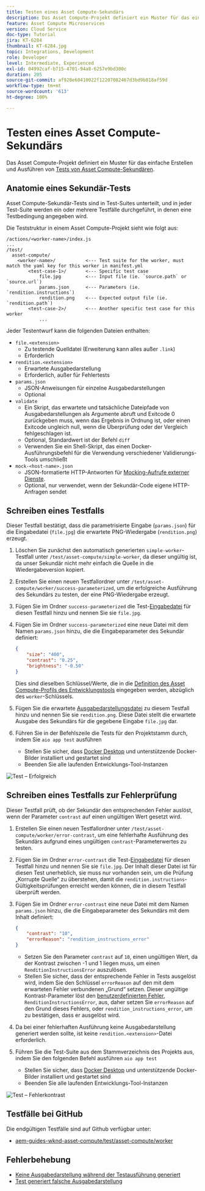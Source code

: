 ```yaml
---
title: Testen eines Asset Compute-Sekundärs
description: Das Asset Compute-Projekt definiert ein Muster für das einfache Erstellen und Ausführen von Tests von Asset Compute-Sekundären.
feature: Asset Compute Microservices
version: Cloud Service
doc-type: Tutorial
jira: KT-6284
thumbnail: KT-6284.jpg
topic: Integrations, Development
role: Developer
level: Intermediate, Experienced
exl-id: 04992caf-b715-4701-94a8-6257e9bd300c
duration: 205
source-git-commit: af928e60410022f12207082467d3bd9b818af59d
workflow-type: tm+mt
source-wordcount: '613'
ht-degree: 100%

---
```


# Testen eines Asset Compute-Sekundärs

Das Asset Compute-Projekt definiert ein Muster für das einfache Erstellen und Ausführen von [Tests von Asset Compute-Sekundären](https://experienceleague.adobe.com/docs/asset-compute/using/extend/test-custom-application.html?lang=de).

## Anatomie eines Sekundär-Tests

Asset Compute-Sekundär-Tests sind in Test-Suites unterteilt, und in jeder Test-Suite werden ein oder mehrere Testfälle durchgeführt, in denen eine Testbedingung angegeben wird.

Die Teststruktur in einem Asset Compute-Projekt sieht wie folgt aus:

```
/actions/<worker-name>/index.js
...
/test/
  asset-compute/
    <worker-name>/           <--- Test suite for the worker, must match the yaml key for this worker in manifest.yml
        <test-case-1>/       <--- Specific test case 
            file.jpg         <--- Input file (ie. `source.path` or `source.url`)
            params.json      <--- Parameters (ie. `rendition.instructions`)
            rendition.png    <--- Expected output file (ie. `rendition.path`)
        <test-case-2>/       <--- Another specific test case for this worker
            ...
```

Jeder Testentwurf kann die folgenden Dateien enthalten:

+ `file.<extension>`
   + Zu testende Quelldatei (Erweiterung kann alles außer `.link`)
   + Erforderlich
+ `rendition.<extension>`
   + Erwartete Ausgabedarstellung
   + Erforderlich, außer für Fehlertests
+ `params.json`
   + JSON-Anweisungen für einzelne Ausgabedarstellungen
   + Optional
+ `validate`
   + Ein Skript, das erwartete und tatsächliche Dateipfade von Ausgabedarstellungen als Argumente abruft und Exitcode 0 zurückgeben muss, wenn das Ergebnis in Ordnung ist, oder einen Exitcode ungleich null, wenn die Überprüfung oder der Vergleich fehlgeschlagen ist.
   + Optional, Standardwert ist der Befehl `diff`
   + Verwenden Sie ein Shell-Skript, das einen Docker-Ausführungsbefehl für die Verwendung verschiedener Validierungs-Tools umschließt
+ `mock-<host-name>.json`
   + JSON-formatierte HTTP-Antworten für [Mocking-Aufrufe externer Dienste](https://www.mock-server.com/mock_server/creating_expectations.html).
   + Optional, nur verwendet, wenn der Sekundär-Code eigene HTTP-Anfragen sendet

## Schreiben eines Testfalls

Dieser Testfall bestätigt, dass die parametrisierte Eingabe (`params.json`) für die Eingabedatei (`file.jpg`) die erwartete PNG-Wiedergabe (`rendition.png`) erzeugt.

1. Löschen Sie zunächst den automatisch generierten `simple-worker`-Testfall unter `/test/asset-compute/simple-worker`, da dieser ungültig ist, da unser Sekundär nicht mehr einfach die Quelle in die Wiedergabeversion kopiert.
1. Erstellen Sie einen neuen Testfallordner unter `/test/asset-compute/worker/success-parameterized`, um die erfolgreiche Ausführung des Sekundärs zu testen, der eine PNG-Wiedergabe erzeugt.
1. Fügen Sie im Ordner `success-parameterized` die Test-[Eingabedatei](./assets/test/success-parameterized/file.jpg) für diesen Testfall hinzu und nennen Sie sie `file.jpg`.
1. Fügen Sie im Ordner `success-parameterized` eine neue Datei mit dem Namen `params.json` hinzu, die die Eingabeparameter des Sekundär definiert:

   ```json
   { 
       "size": "400",
       "contrast": "0.25",
       "brightness": "-0.50"
   }
   ```

   Dies sind dieselben Schlüssel/Werte, die in die [Definition des Asset Compute-Profils des Entwicklungstools](../develop/development-tool.md) eingegeben werden, abzüglich des `worker`-Schlüssels.

1. Fügen Sie die erwartete [Ausgabedarstellungsdatei](./assets/test/success-parameterized/rendition.png) zu diesem Testfall hinzu und nennen Sie sie `rendition.png`. Diese Datei stellt die erwartete Ausgabe des Sekundärs für die gegebene Eingabe `file.jpg` dar.
1. Führen Sie in der Befehlszeile die Tests für den Projektstamm durch, indem Sie `aio app test` ausführen
   + Stellen Sie sicher, dass [Docker Desktop](../set-up/development-environment.md#docker) und unterstützende Docker-Bilder installiert und gestartet sind
   + Beenden Sie alle laufenden Entwicklungs-Tool-Instanzen

![Test – Erfolgreich](./assets/test/success-parameterized/result.png)

## Schreiben eines Testfalls zur Fehlerprüfung

Dieser Testfall prüft, ob der Sekundär den entsprechenden Fehler auslöst, wenn der Parameter `contrast` auf einen ungültigen Wert gesetzt wird.

1. Erstellen Sie einen neuen Testfallordner unter `/test/asset-compute/worker/error-contrast`, um eine fehlerhafte Ausführung des Sekundärs aufgrund eines ungültigen `contrast`-Parameterwertes zu testen.
1. Fügen Sie im Ordner `error-contrast` die Test-[Eingabedatei](./assets/test/error-contrast/file.jpg) für diesen Testfall hinzu und nennen Sie sie `file.jpg`. Der Inhalt dieser Datei ist für diesen Test unerheblich, sie muss nur vorhanden sein, um die Prüfung „Korrupte Quelle“ zu überstehen, damit die `rendition.instructions`-Gültigkeitsprüfungen erreicht werden können, die in diesem Testfall überprüft werden.
1. Fügen Sie im Ordner `error-contrast` eine neue Datei mit dem Namen `params.json` hinzu, die die Eingabeparameter des Sekundärs mit dem Inhalt definiert:

   ```json
   {
       "contrast": "10",
       "errorReason": "rendition_instructions_error"
   }
   ```

   + Setzen Sie den Parameter `contrast` auf `10`, einen ungültigen Wert, da der Kontrast zwischen -1 und 1 liegen muss, um einen `RenditionInstructionsError` auszulösen.
   + Stellen Sie sicher, dass der entsprechende Fehler in Tests ausgelöst wird, indem Sie den Schlüssel `errorReason` auf den mit dem erwarteten Fehler verbundenen „Grund“ setzen. Dieser ungültige Kontrast-Parameter löst den [benutzerdefinierten Fehler](../develop/worker.md#errors), `RenditionInstructionsError`, aus, daher setzen Sie `errorReason` auf den Grund dieses Fehlers, oder `rendition_instructions_error`, um zu bestätigen, dass er ausgelöst wird.

1. Da bei einer fehlerhaften Ausführung keine Ausgabedarstellung generiert werden sollte, ist keine `rendition.<extension>`-Datei erforderlich.
1. Führen Sie die Test-Suite aus dem Stammverzeichnis des Projekts aus, indem Sie den folgenden Befehl ausführen `aio app test`
   + Stellen Sie sicher, dass [Docker Desktop](../set-up/development-environment.md#docker) und unterstützende Docker-Bilder installiert und gestartet sind
   + Beenden Sie alle laufenden Entwicklungs-Tool-Instanzen

![Test – Fehlerkontrast](./assets/test/error-contrast/result.png)

## Testfälle bei GitHub

Die endgültigen Testfälle sind auf Github verfügbar unter:

+ [aem-guides-wknd-asset-compute/test/asset-compute/worker](https://github.com/adobe/aem-guides-wknd-asset-compute/tree/master/test/asset-compute/worker)

## Fehlerbehebung

+ [Keine Ausgabedarstellung während der Testausführung generiert](../troubleshooting.md#test-no-rendition-generated)
+ [Test generiert falsche Ausgabedarstellung](../troubleshooting.md#tests-generates-incorrect-rendition)
